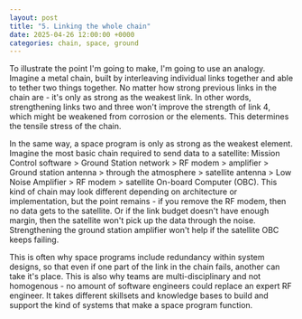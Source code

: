 ```yaml
---
layout: post
title: "5. Linking the whole chain"
date: 2025-04-26 12:00:00 +0000
categories: chain, space, ground
---
```


To illustrate the point I'm going to make, I'm going to use an analogy. 
Imagine a metal chain, built by interleaving individual links together and able to tether two things together. No matter how strong previous links in the chain are - it's only as strong as the weakest link. In other words, strengthening links two and three won't improve the strength of link 4, which might be weakened from corrosion or the elements. This determines the tensile stress of the chain. 

In the same way, a space program is only as strong as the weakest element. Imagine the most basic chain required to send data to a satellite: Mission Control software > Ground Station network > RF modem > amplifier > Ground station antenna > through the atmosphere > satellite antenna > Low Noise Amplifier > RF modem > satellite On-board Computer (OBC). This kind of chain may look different depending on architecture or implementation, but the point remains - if you remove the RF modem, then no data gets to the satellite. Or if the link budget doesn't have enough margin, then the satellite won't pick up the data through the noise. Strengthening the ground station amplifier won't help if the satellite OBC keeps failing. 

This is often why space programs include redundancy within system designs, so that even if one part of the link in the chain fails, another can take it's place. This is also why teams are multi-disciplinary and not homogenous - no amount of software engineers could replace an expert RF engineer. It takes different skillsets and knowledge bases to build and support the kind of systems that make a space program function. 